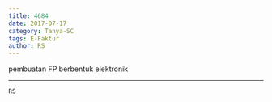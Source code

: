 ```yaml
---
title: 4684
date: 2017-07-17
category: Tanya-SC
tags: E-Faktur
author: RS
---
```


pembuatan FP berbentuk elektronik

---



`RS`
